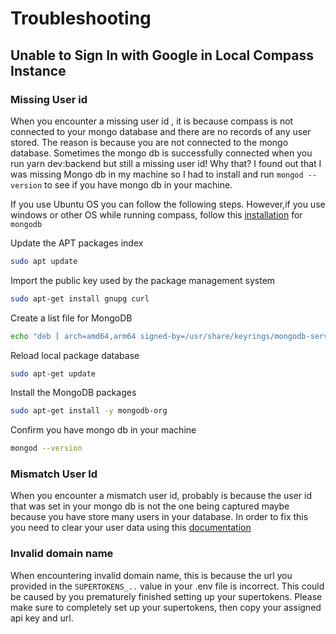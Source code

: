 # Troubleshooting

## Unable to Sign In with Google in Local Compass Instance

### Missing User id

When you encounter a missing user id , it is because compass is not connected to your mongo database and there are no records of any user stored. The reason is because you are not connected to the mongo database. Sometimes the mongo db is successfully connected when you run yarn dev:backend but still a missing user id! Why that? I found out that I was missing Mongo db in my machine so I had to install and run `mongod --version` to see if you have mongo db in your machine.

If you use Ubuntu OS you can follow the following steps. However,if you use windows or other OS while running compass, follow this [installation](https://www.mongodb.com/docs/manual/installation/) for `mongodb`

Update the APT packages index

```sh
sudo apt update
```

Import the public key used by the package management system

```sh
sudo apt-get install gnupg curl
```

Create a list file for MongoDB

```sh
echo "deb [ arch=amd64,arm64 signed-by=/usr/share/keyrings/mongodb-server-7.0.gpg ] https://repo.mongodb.org/apt/ubuntu jammy/mongodb-org/7.0 multiverse" | sudo tee /etc/apt/sources.list.d/mongodb-org-7.0.list
```

Reload local package database

```sh
sudo apt-get update
```

Install the MongoDB packages

```sh
sudo apt-get install -y mongodb-org

```

Confirm you have mongo db in your machine

```sh
mongod --version
```

### Mismatch User Id

When you encounter a mismatch user id, probably is because the user id that was set in your mongo db is not the one being captured maybe because you have store many users in your database. In order to fix this you need to clear your user data using this [documentation](/docs/advanced/CLI#cleaning-user-data)

### Invalid domain name

When encountering invalid domain name, this is because the url you provided in the `SUPERTOKENS_..` value in your .env file is incorrect. This could be caused by you prematurely finished setting up your supertokens. Please make sure to completely set up your supertokens, then copy your assigned api key and url.
